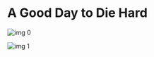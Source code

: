 # A Good Day to Die Hard

![img 0](https://i.imgur.com/f9DRusm.jpg)

![img 1](https://i.imgur.com/JP7CNAO.jpg)

